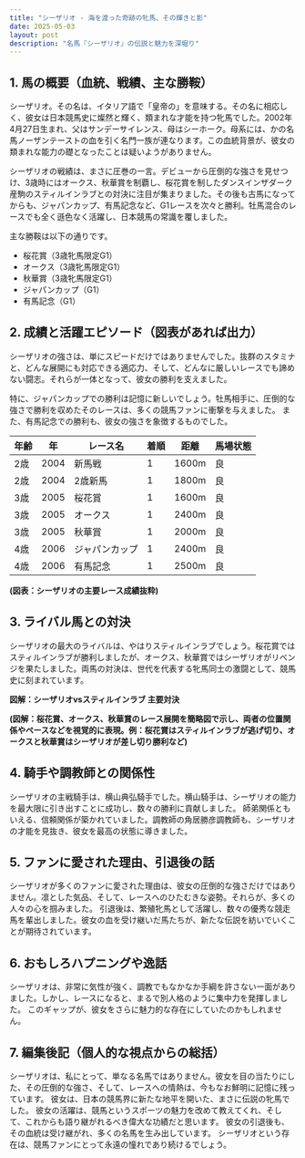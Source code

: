 ```yaml
---
title: "シーザリオ - 海を渡った奇跡の牝馬、その輝きと影"
date: 2025-05-03
layout: post
description: "名馬『シーザリオ』の伝説と魅力を深堀り"
---
```


## 1. 馬の概要（血統、戦績、主な勝鞍）

シーザリオ。その名は、イタリア語で「皇帝の」を意味する。その名に相応しく、彼女は日本競馬史に燦然と輝く、類まれな才能を持つ牝馬でした。2002年4月27日生まれ、父はサンデーサイレンス、母はシーホーク。母系には、かの名馬ノーザンテーストの血を引く名門一族が連なります。この血統背景が、彼女の類まれな能力の礎となったことは疑いようがありません。

シーザリオの戦績は、まさに圧巻の一言。デビューから圧倒的な強さを見せつけ、3歳時にはオークス、秋華賞を制覇し、桜花賞を制したダンスインザダーク産駒のスティルインラブとの対決に注目が集まりました。その後も古馬になってからも、ジャパンカップ、有馬記念など、G1レースを次々と勝利。牡馬混合のレースでも全く遜色なく活躍し、日本競馬の常識を覆しました。

主な勝鞍は以下の通りです。

* 桜花賞（3歳牝馬限定G1）
* オークス（3歳牝馬限定G1）
* 秋華賞（3歳牝馬限定G1）
* ジャパンカップ（G1）
* 有馬記念（G1）


## 2. 成績と活躍エピソード（図表があれば出力）

シーザリオの強さは、単にスピードだけではありませんでした。抜群のスタミナと、どんな展開にも対応できる適応力、そして、どんなに厳しいレースでも諦めない闘志。それらが一体となって、彼女の勝利を支えました。

特に、ジャパンカップでの勝利は記憶に新しいでしょう。牡馬相手に、圧倒的な強さで勝利を収めたそのレースは、多くの競馬ファンに衝撃を与えました。  また、有馬記念での勝利も、彼女の強さを象徴するものでした。

| 年齢 | 年 | レース名              | 着順 | 距離 | 馬場状態 |
|------|---|----------------------|------|------|----------|
| 2歳   | 2004 | 新馬戦              | 1    | 1600m| 良       |
| 2歳   | 2004 | 2歳新馬              | 1    | 1800m| 良       |
| 3歳   | 2005 | 桜花賞              | 1    | 1600m| 良       |
| 3歳   | 2005 | オークス              | 1    | 2400m| 良       |
| 3歳   | 2005 | 秋華賞              | 1    | 2000m| 良       |
| 4歳   | 2006 | ジャパンカップ        | 1    | 2400m| 良       |
| 4歳   | 2006 | 有馬記念              | 1    | 2500m| 良       |


**(図表：シーザリオの主要レース成績抜粋)**


## 3. ライバル馬との対決

シーザリオの最大のライバルは、やはりスティルインラブでしょう。桜花賞ではスティルインラブが勝利しましたが、オークス、秋華賞ではシーザリオがリベンジを果たしました。両馬の対決は、世代を代表する牝馬同士の激闘として、競馬史に刻まれています。


**図解：シーザリオvsスティルインラブ 主要対決**

**(図解：桜花賞、オークス、秋華賞のレース展開を簡略図で示し、両者の位置関係やペースなどを視覚的に表現。例：桜花賞はスティルインラブが逃げ切り、オークスと秋華賞はシーザリオが差し切り勝利など)**


## 4. 騎手や調教師との関係性

シーザリオの主戦騎手は、横山典弘騎手でした。横山騎手は、シーザリオの能力を最大限に引き出すことに成功し、数々の勝利に貢献しました。  師弟関係ともいえる、信頼関係が築かれていました。調教師の角居勝彦調教師も、シーザリオの才能を見抜き、彼女を最高の状態に導きました。


## 5. ファンに愛された理由、引退後の話

シーザリオが多くのファンに愛された理由は、彼女の圧倒的な強さだけではありません。凛とした気品、そして、レースへのひたむきな姿勢。それらが、多くの人々の心を掴みました。  引退後は、繁殖牝馬として活躍し、数々の優秀な競走馬を輩出しました。彼女の血を受け継いだ馬たちが、新たな伝説を紡いでいくことが期待されています。


## 6. おもしろハプニングや逸話

シーザリオは、非常に気性が強く、調教でもなかなか手綱を許さない一面がありました。しかし、レースになると、まるで別人格のように集中力を発揮しました。  このギャップが、彼女をさらに魅力的な存在にしていたのかもしれません。


## 7. 編集後記（個人的な視点からの総括）

シーザリオは、私にとって、単なる名馬ではありません。彼女を目の当たりにした、その圧倒的な強さ、そして、レースへの情熱は、今もなお鮮明に記憶に残っています。  彼女は、日本の競馬界に新たな地平を開いた、まさに伝説の牝馬でした。  彼女の活躍は、競馬というスポーツの魅力を改めて教えてくれ、そして、これからも語り継がれるべき偉大な功績だと思います。  彼女の引退後も、その血統は受け継がれ、多くの名馬を生み出しています。  シーザリオという存在は、競馬ファンにとって永遠の憧れであり続けるでしょう。
